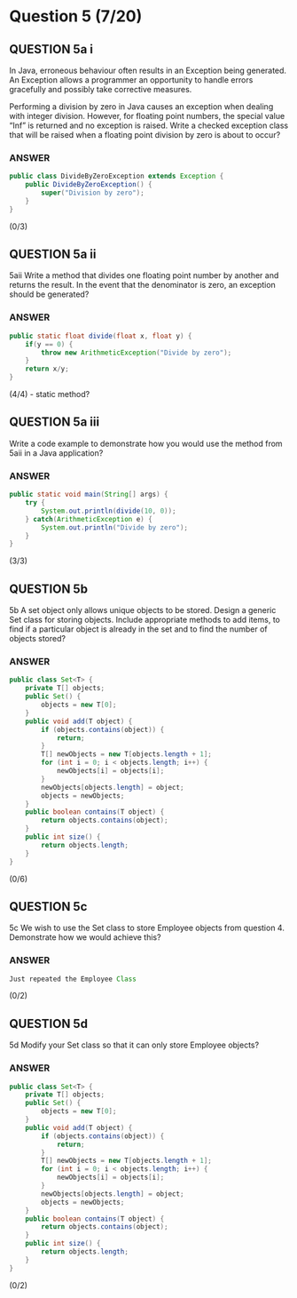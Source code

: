 # Question 5 (7/20)
## QUESTION 5a i
In Java, erroneous behaviour often results in an Exception being generated. An Exception allows a programmer an opportunity to handle errors gracefully and possibly take corrective measures.

Performing a division by zero in Java causes an exception when dealing with integer division. However, for floating point numbers, the special value “Inf” is returned and no exception is raised. Write a checked exception class that will be raised when a floating point division by zero is about to occur?

### ANSWER
```Java
public class DivideByZeroException extends Exception {
    public DivideByZeroException() {
        super("Division by zero");
    }
}
```

(0/3)

## QUESTION 5a ii
5aii Write a method that divides one floating point number by another and returns the result. In the event that the denominator is zero, an exception should be generated?

### ANSWER
```Java
public static float divide(float x, float y) {
    if(y == 0) {
        throw new ArithmeticException("Divide by zero");
    }
    return x/y;
}
```

(4/4) - static method?

## QUESTION 5a iii
Write a code example to demonstrate how you would use the method from 5aii in a Java application?

### ANSWER
```Java
public static void main(String[] args) {
    try {
        System.out.println(divide(10, 0));
    } catch(ArithmeticException e) {
        System.out.println("Divide by zero");
    }
}
```

(3/3)

## QUESTION 5b
5b A set object only allows unique objects to be stored. Design a generic Set class for storing objects. Include appropriate methods to add items, to find if a particular object is already in the set and to find the number of objects stored?

### ANSWER
```Java
public class Set<T> {
    private T[] objects;
    public Set() {
        objects = new T[0];
    }
    public void add(T object) {
        if (objects.contains(object)) {
            return;
        }
        T[] newObjects = new T[objects.length + 1];
        for (int i = 0; i < objects.length; i++) {
            newObjects[i] = objects[i];
        }
        newObjects[objects.length] = object;
        objects = newObjects;
    }
    public boolean contains(T object) {
        return objects.contains(object);
    }
    public int size() {
        return objects.length;
    }
}
```

(0/6)

## QUESTION 5c
5c We wish to use the Set class to store Employee objects from question 4. Demonstrate how we would achieve this?

### ANSWER
```Java
Just repeated the Employee Class
```

(0/2)

## QUESTION 5d
5d Modify your Set class so that it can only store Employee objects?

### ANSWER
```Java
public class Set<T> {
    private T[] objects;
    public Set() {
        objects = new T[0];
    }
    public void add(T object) {
        if (objects.contains(object)) {
            return;
        }
        T[] newObjects = new T[objects.length + 1];
        for (int i = 0; i < objects.length; i++) {
            newObjects[i] = objects[i];
        }
        newObjects[objects.length] = object;
        objects = newObjects;
    }
    public boolean contains(T object) {
        return objects.contains(object);
    }
    public int size() {
        return objects.length;
    }
}
```

(0/2)
